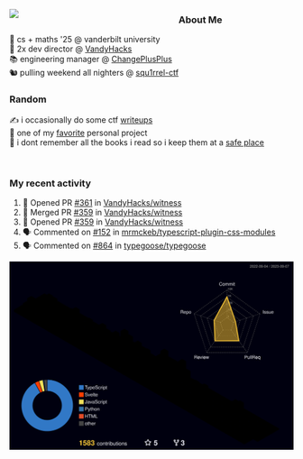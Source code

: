 <!-- 
Hey what are you doing here? 
I admire your curiosity tho
Shoot me an email (zinean00 at gmail dot com)
Let's connect! 
-->

<p float="left">
  <img src='https://imgur.com/nGM66Ev.png' width='300' align="left">
  <p>
    
  <h3>About Me</h3>
  🏫 cs + maths '25 @ vanderbilt university <br>
  🌊 2x dev director @ <a href="https://github.com/vandyhacks">VandyHacks</a> <br>
  📚 engineering manager @ <a href="https://github.com/changeplusplusvandy">ChangePlusPlus<a> <br>
  🐿 pulling weekend all nighters @ <a href="https://github.com/squ1rrel-ctf">squ1rrel-ctf</a> <br>
  
  <h3>Random</h3>
  ✍️ i occasionally do some ctf <a href="https://squ1rrel.dev/author/zineanteoh">writeups</a> <br>
  📱 one of my <a href="https://github.com/zineanteoh/vinkybox-app">favorite</a> personal project<br>
  📖 i dont remember all the books i read so i keep them at a <a href="https://www.goodreads.com/user/show/80901669-zi">safe place</a>
  </p>
  
</p>

<br>
<!-- <i>generated by <a href="https://labs.openai.com/s/0hW1r6PFYo3Zh0a7UoxK2AMp" target="_blank">dall-e 2</a></i> -->

<h3>My recent activity</h3>

<!--START_SECTION:activity-->
1. 💪 Opened PR [#361](https://github.com/VandyHacks/witness/pull/361) in [VandyHacks/witness](https://github.com/VandyHacks/witness)
2. 🎉 Merged PR [#359](https://github.com/VandyHacks/witness/pull/359) in [VandyHacks/witness](https://github.com/VandyHacks/witness)
3. 💪 Opened PR [#359](https://github.com/VandyHacks/witness/pull/359) in [VandyHacks/witness](https://github.com/VandyHacks/witness)
4. 🗣 Commented on [#152](https://github.com/mrmckeb/typescript-plugin-css-modules/issues/152#issuecomment-1627715445) in [mrmckeb/typescript-plugin-css-modules](https://github.com/mrmckeb/typescript-plugin-css-modules)
5. 🗣 Commented on [#864](https://github.com/typegoose/typegoose/issues/864#issuecomment-1624143890) in [typegoose/typegoose](https://github.com/typegoose/typegoose)
<!--END_SECTION:activity-->

![](./profile-3d-contrib/profile-night-rainbow.svg)
